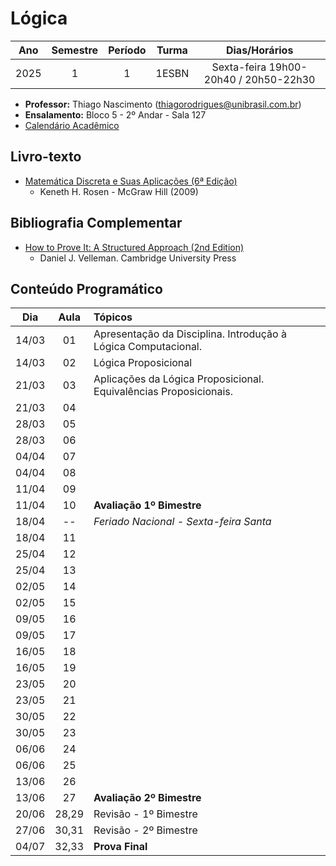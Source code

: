 # Lógica
| Ano      | Semestre | Período | Turma | Dias/Horários |
| :------: | :------: | :-----: | :---: | :---: |
| 2025      | 1       | 1        | 1ESBN | Sexta-feira 19h00-20h40 / 20h50-22h30 |

- **Professor:** Thiago Nascimento (thiagorodrigues@unibrasil.com.br)
- **Ensalamento:** Bloco 5 - 2º Andar - Sala 127
- [Calendário Acadêmico](https://www.unibrasil.com.br/wp-content/uploads/2024/12/Calendario-GRADUACAO-PRESENCIAL-2025-UNIBRASIL.pdf)

## Livro-texto
- [Matemática Discreta e Suas Aplicações (6ª Edição)](https://www.amazon.com.br/Matem%C3%A1tica-Discreta-Aplica%C3%A7%C3%B5es-Kenneth-Rosen/dp/8577260364)
    - Keneth H. Rosen - McGraw Hill (2009)

## Bibliografia Complementar
- [How to Prove It: A Structured Approach (2nd Edition)](https://users.metu.edu.tr/serge/courses/111-2011/textbook-math111.pdf)
    - Daniel J. Velleman. Cambridge University Press 

## Conteúdo Programático
| Dia   | Aula   | Tópicos |
| :----:| :----: | :----     |
| 14/03 | 01     | Apresentação da Disciplina. Introdução à Lógica Computacional.  |
| 14/03 | 02     | Lógica Proposicional  |
| 21/03 | 03     | Aplicações da Lógica Proposicional. Equivalências Proposicionais. |
| 21/03 | 04     |            |
| 28/03 | 05     |            |
| 28/03 | 06     |            |
| 04/04 | 07     |            |
| 04/04 | 08     |            |
| 11/04 | 09     |            |
| 11/04 | 10     | **Avaliação 1º Bimestre**  |
| 18/04 | --     |  _Feriado Nacional - Sexta-feira Santa_   |
| 18/04 | 11     |  |
| 25/04 | 12     |            |
| 25/04 | 13     |            |
| 02/05 | 14     |            |
| 02/05 | 15     |            |
| 09/05 | 16     |            |
| 09/05 | 17     |            |
| 16/05 | 18     |            |
| 16/05 | 19     |            |
| 23/05 | 20     |            |
| 23/05 | 21     |            |
| 30/05 | 22     |            |
| 30/05 | 23     |            |
| 06/06 | 24     |            |
| 06/06 | 25     |            |
| 13/06 | 26     |            |
| 13/06 | 27     | **Avaliação 2º Bimestre**           |
| 20/06 | 28,29 | Revisão - 1º Bimestre |
| 27/06 | 30,31 | Revisão - 2º Bimestre |
| 04/07 | 32,33 | **Prova Final** |
